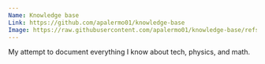 ```yaml
---
Name: Knowledge base
Link: https://github.com/apalermo01/knowledge-base
Image: https://raw.githubusercontent.com/apalermo01/knowledge-base/refs/heads/master/header_image.png
---
```


My attempt to document everything I know about tech, physics, and math.
